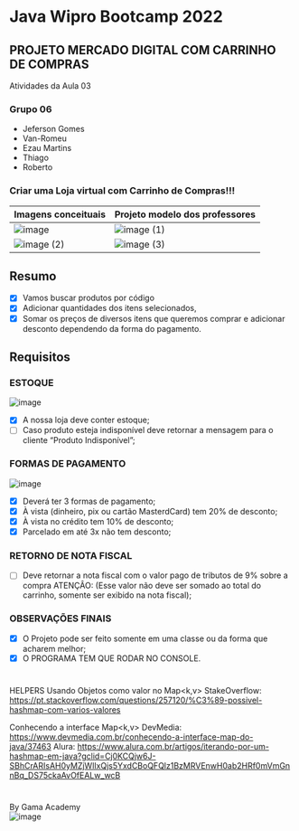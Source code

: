 # Java Wipro Bootcamp 2022

## PROJETO MERCADO DIGITAL COM CARRINHO DE COMPRAS
Atividades da Aula 03

### Grupo 06
- Jeferson Gomes
- Van-Romeu
- Ezau Martins
- Thiago
- Roberto

### Criar uma Loja virtual com Carrinho de Compras!!!

| Imagens conceituais  | Projeto modelo dos professores  |
| ------------------- | ------------------- |
| ![image](https://user-images.githubusercontent.com/10172471/161455569-6900150c-3715-45cf-963f-3edb35bc4e27.png)|![image (1)](https://user-images.githubusercontent.com/10172471/161455572-f0bed8ad-f8d2-4ca1-bfec-b1be320e8544.png) |
| ![image (2)](https://user-images.githubusercontent.com/10172471/161455576-f3ad56a3-d78c-4e14-9b71-30cc5a6599e5.png)|![image (3)](https://user-images.githubusercontent.com/10172471/161455584-b38c6e51-e49e-49d4-a1e0-3432fa6f05ba.png) |

## Resumo
- [x] Vamos buscar produtos por código
- [x] Adicionar quantidades dos itens selecionados,
- [x] Somar os preços de diversos itens que queremos comprar e adicionar desconto dependendo da forma do
  pagamento.

## Requisitos

### ESTOQUE
![image](https://user-images.githubusercontent.com/10172471/161419717-58c7b625-e30c-4ac0-a5a0-0aba39b9e0be.png)
- [x] A nossa loja deve conter estoque;
- [ ] Caso produto esteja indisponível deve retornar a mensagem para o cliente “Produto Indisponível”;

### FORMAS DE PAGAMENTO
![image](https://user-images.githubusercontent.com/10172471/161419807-91ebd605-db80-428a-a3ba-451c99f20829.png)
- [x] Deverá ter 3 formas de pagamento;
- [x] À vista (dinheiro, pix ou cartão MasterdCard) tem 20% de desconto;
- [x] À vista no crédito tem 10% de desconto;
- [x] Parcelado em até 3x não tem desconto;

### RETORNO DE NOTA FISCAL
- [ ] Deve retornar a nota fiscal com o valor pago de tributos de 9% sobre a compra
  ATENÇÂO: (Esse valor não deve ser somado ao total do carrinho, somente ser exibido na nota fiscal);

### OBSERVAÇÕES FINAIS
- [x] O Projeto pode ser feito somente em uma classe ou da forma que acharem melhor;
- [x] O PROGRAMA TEM QUE RODAR NO CONSOLE.

#

HELPERS
Usando Objetos como valor no Map<k,v>
StakeOverflow: https://pt.stackoverflow.com/questions/257120/%C3%89-possivel-hashmap-com-varios-valores

Conhecendo a interface Map<k,v>
DevMedia: https://www.devmedia.com.br/conhecendo-a-interface-map-do-java/37463
Alura: https://www.alura.com.br/artigos/iterando-por-um-hashmap-em-java?gclid=Cj0KCQjw6J-SBhCrARIsAH0yMZjWlIxQjs5YxdCBoQFQlz1BzMRVEnwH0ab2HRf0mVmGnnBq_DS75ckaAvOfEALw_wcB

#

By Gama Academy
</br>
![image](https://user-images.githubusercontent.com/10172471/161184424-a619d9bb-208e-4a94-913a-79156d2f1fc0.png)
